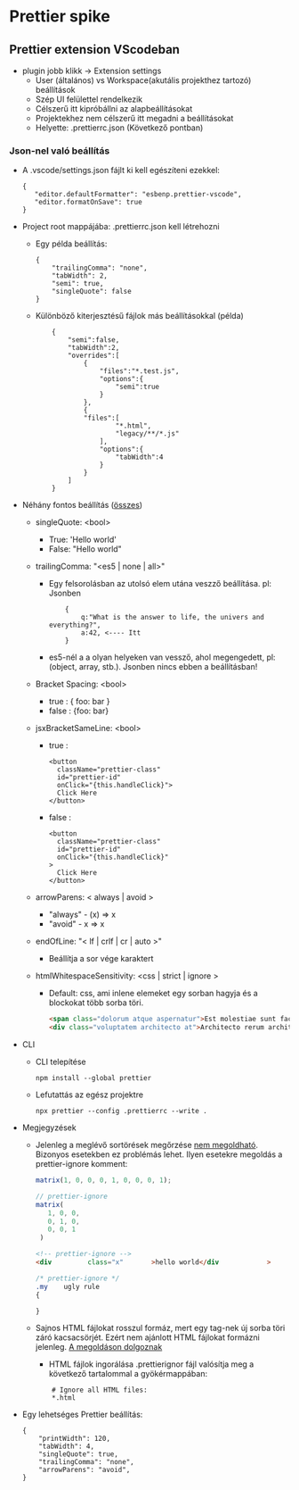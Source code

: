 # Prettier spike

## Prettier extension VScodeban

- plugin jobb klikk -> Extension settings
  - User (általános) vs Workspace(akutális projekthez tartozó) beállítások
  - Szép UI felülettel rendelkezik
  - Célszerű itt kipróbállni az alapbeállításokat
  - Projektekhez nem célszerű itt megadni a beállításokat
  - Helyette: .prettierrc.json (Következő pontban)

### Json-nel való beállítás

- A .vscode/settings.json fájlt ki kell egészíteni ezekkel:

  ```
  {
     "editor.defaultFormatter": "esbenp.prettier-vscode",
     "editor.formatOnSave": true
  }
  ```

- Project root mappájába: .prettierrc.json kell létrehozni

  - Egy példa beállítás:

    ```
    {
        "trailingComma": "none",
        "tabWidth": 2,
        "semi": true,
        "singleQuote": false
    }
    ```

  - Különböző kiterjesztésű fájlok más beállításokkal (példa)

    ```
        {
            "semi":false,
            "tabWidth":2,
            "overrides":[
                {
                    "files":"*.test.js",
                    "options":{
                        "semi":true
                    }
                },
                {
                "files":[
                        "*.html",
                        "legacy/**/*.js"
                    ],
                    "options":{
                        "tabWidth":4
                    }
                }
            ]
        }
    ```

- Néhány fontos beállítás ([összes](https://prettier.io/docs/en/options.html))

  - singleQuote: \<bool>
    - True: 'Hello world'
    - False: "Hello world"
  - trailingComma: \"<es5 | none | all>"
    - Egy felsorolásban az utolsó elem utána veszző beállítása. pl: Jsonben
      ```
          {
              q:"What is the answer to life, the univers and everything?",
              a:42, <---- Itt
          }
      ```
    - es5-nél a a olyan helyeken van vessző, ahol megengedett, pl: (object, array, stb.). Jsonben nincs ebben a beállításban!
  - Bracket Spacing: \<bool>

    - true : { foo: bar }
    - false : {foo: bar}

  - jsxBracketSameLine: \<bool>

    - true :

      ```
      <button
        className="prettier-class"
        id="prettier-id"
        onClick="{this.handleClick}">
        Click Here
      </button>
      ```

    - false :

      ```
      <button
        className="prettier-class"
        id="prettier-id"
        onClick="{this.handleClick}"
      >
        Click Here
      </button>
      ```

  - arrowParens: < always | avoid >

    - "always" - (x) => x
    - "avoid" - x => x

  - endOfLine: "< lf | crlf | cr | auto >"

    - Beállítja a sor vége karaktert

  - htmlWhitespaceSensitivity: <css | strict | ignore >
    - Default: css, ami inlene elemeket egy sorban hagyja és a blockokat több sorba töri.
      ```html
      <span class="dolorum atque aspernatur">Est molestiae sunt facilis qui rem.</span>
      <div class="voluptatem architecto at">Architecto rerum architecto incidunt sint.</div>
      ```

- CLI

  - CLI telepítése
    ```
    npm install --global prettier
    ```
  - Lefutattás az egész projektre
    ```
    npx prettier --config .prettierrc --write .
    ```

- Megjegyzések

  - Jelenleg a meglévő sortörések megőrzése [nem megoldható](https://github.com/prettier/prettier/issues/4131#issuecomment-404603823). Bizonyos esetekben ez problémás lehet. Ilyen esetekre megoldás a prettier-ignore komment:

    ```javascript
    matrix(1, 0, 0, 0, 1, 0, 0, 0, 1);

    // prettier-ignore
    matrix(
       1, 0, 0,
       0, 1, 0,
       0, 0, 1
     )
    ```

    ```html
    <!-- prettier-ignore -->
    <div         class="x"       >hello world</div            >
    ```

    ```css
    /* prettier-ignore */
    .my    ugly rule
    {
    
    }
    ```

  - Sajnos HTML fájlokat rosszul formáz, mert egy tag-nek új sorba töri záró kacsacsörjét. Ezért nem ajánlott HTML fájlokat formázni jelenleg. [A megoldáson dolgoznak](https://github.com/prettier/prettier/issues/5377)

    - HTML fájlok ingorálása .prettierignor fájl valósítja meg a következő tartalommal a gyökérmappában:

    ```
        # Ignore all HTML files:
        *.html
    ```

- Egy lehetséges Prettier beállítás:

  ```
  {
      "printWidth": 120,
      "tabWidth": 4,
      "singleQuote": true,
      "trailingComma": "none",
      "arrowParens": "avoid",
  }
  ```
